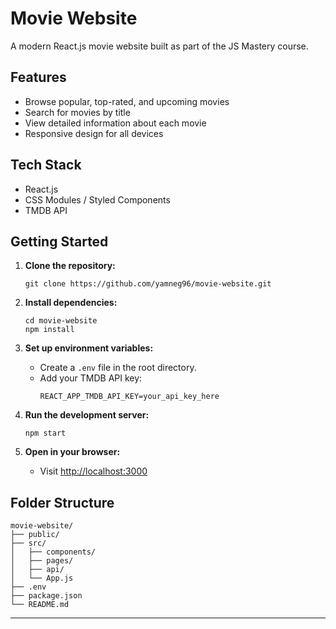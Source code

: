 # Movie Website

A modern React.js movie website built as part of the JS Mastery course.

## Features

- Browse popular, top-rated, and upcoming movies
- Search for movies by title
- View detailed information about each movie
- Responsive design for all devices

## Tech Stack

- React.js
- CSS Modules / Styled Components
- TMDB API

## Getting Started

1. **Clone the repository:**
   ```
   git clone https://github.com/yamneg96/movie-website.git
   ```

2. **Install dependencies:**
   ```
   cd movie-website
   npm install
   ```

3. **Set up environment variables:**
   - Create a `.env` file in the root directory.
   - Add your TMDB API key:
     ```
     REACT_APP_TMDB_API_KEY=your_api_key_here
     ```

4. **Run the development server:**
   ```
   npm start
   ```

5. **Open in your browser:**
   - Visit [http://localhost:3000](http://localhost:3000)

## Folder Structure

```
movie-website/
├── public/
├── src/
│   ├── components/
│   ├── pages/
│   ├── api/
│   └── App.js
├── .env
├── package.json
└── README.md
```
---
